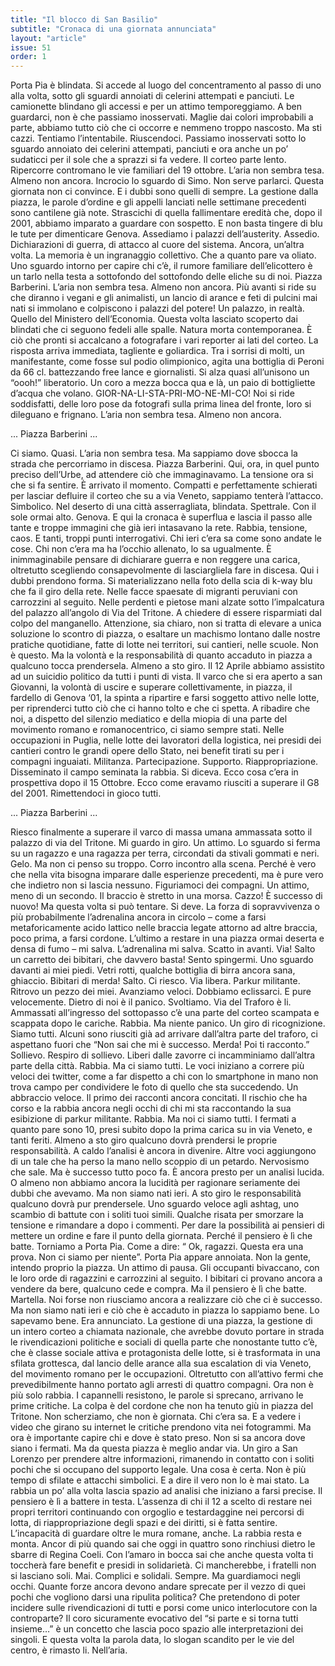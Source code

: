 ```yaml
---
title: "Il blocco di San Basilio"
subtitle: "Cronaca di una giornata annunciata"
layout: "article"
issue: 51
order: 1
---
```


Porta Pia è blindata. Si accede al luogo del concentramento al passo di uno alla volta,  sotto gli sguardi annoiati di celerini attempati e panciuti. Le camionette blindano gli accessi e per un attimo temporeggiamo. A ben guardarci, non è che passiamo inosservati. Maglie dai colori improbabili a parte, abbiamo tutto ciò che ci occorre e nemmeno troppo nascosto. Ma sti cazzi. Tentiamo l’intentabile. Riuscendoci. Passiamo inosservati sotto lo sguardo annoiato dei celerini attempati, panciuti e ora anche un po’ sudaticci per il sole che a sprazzi si fa vedere.  Il corteo parte lento. Ripercorre contromano le vie familiari del 19 ottobre. L’aria non sembra tesa. Almeno non ancora. Incrocio lo sguardo di Simo. Non serve parlarci. Questa giornata non ci convince. E i dubbi sono quelli di sempre. La gestione dalla piazza, le parole d’ordine e gli appelli lanciati nelle settimane precedenti sono cantilene già note. Strascichi di quella fallimentare eredità che, dopo il 2001, abbiamo imparato a guardare con sospetto. E non basta tingere di blu le tute per dimenticare Genova. Assediamo i palazzi dell’austerity. Assedio. Dichiarazioni di guerra, di attacco al cuore del sistema. Ancora, un’altra volta. La memoria è un ingranaggio collettivo. Che a quanto pare va oliato. Uno sguardo intorno per capire chi c’è,  il rumore familiare dell’elicottero è un tarlo nella testa a sottofondo del  sottofondo delle eliche su di noi. Piazza Barberini. L’aria non sembra tesa.  Almeno non ancora. Più avanti si ride su che diranno i vegani e gli animalisti, un lancio di arance e feti di pulcini mai nati si immolano e colpiscono i palazzi del potere! Un palazzo, in realtà. Quello del Ministero dell’Economia. Questa volta lasciato scoperto dai blindati che ci seguono fedeli alle spalle. Natura morta contemporanea. È ciò che pronti si accalcano a fotografare i vari reporter ai lati del corteo. La risposta arriva immediata, tagliente e goliardica. Tra i sorrisi di molti, un manifestante, come fosse sul podio olimpionico, agita una bottiglia di Peroni da 66 cl. battezzando free lance e  giornalisti. Si alza quasi all’unisono un “oooh!” liberatorio. Un coro a mezza bocca qua e là, un paio di bottigliette d’acqua che volano.  GIOR-NA-LI-STA-PRI-MO-NE-MI-CO! Noi si ride soddisfatti, delle loro pose da fotografi sulla prima linea del fronte,  loro si dileguano e frignano. L’aria non sembra tesa.  Almeno non ancora. 

...
Piazza Barberini
...


Ci siamo. Quasi. L’aria non sembra tesa. Ma sappiamo dove sbocca la strada che percorriamo in discesa. Piazza Barberini. Qui, ora, in quel punto preciso dell’Urbe, ad attendere ciò che immaginavamo. La tensione ora si che si fa sentire. È arrivato il momento. Compatti e perfettamente schierati  per lasciar defluire il corteo che su a via Veneto, sappiamo tenterà l’attacco. Simbolico. Nel deserto di una città asserragliata, blindata. Spettrale. Con il sole ormai alto. Genova. E qui la cronaca è superflua e  lascia il passo alle tante e troppe immagini che già ieri intasavano la rete. Rabbia, tensione, caos.  E tanti, troppi punti interrogativi. Chi ieri c’era sa come sono andate le cose. Chi non c’era ma ha l’occhio allenato, lo sa ugualmente. È inimmaginabile pensare di dichiarare guerra e non reggere una carica, oltretutto scegliendo consapevolmente di lasciargliela fare in discesa. Qui i dubbi prendono forma. Si materializzano nella foto della scia di k-way blu che fa il giro della rete. Nelle facce spaesate di migranti peruviani con carrozzini al seguito. Nelle perdenti e pietose mani alzate sotto l’impalcatura del palazzo all’angolo di Via del Tritone. A chiedere di essere risparmiati dal colpo del manganello. Attenzione, sia chiaro, non si tratta di elevare a unica soluzione lo scontro di piazza, o esaltare un machismo lontano dalle nostre pratiche quotidiane, fatte di lotte nei territori, sui cantieri, nelle scuole. Non è questo. Ma la volontà e la responsabilità di quanto accaduto in piazza a qualcuno tocca prendersela. Almeno a sto giro. Il 12 Aprile abbiamo assistito ad un suicidio politico da tutti i punti di vista. Il varco che si era aperto a san Giovanni, la volontà di uscire e superare collettivamente, in piazza, il fardello di Genova ‘01, la spinta a ripartire e farsi soggetto attivo nelle lotte, per riprenderci tutto ciò che ci hanno tolto e che ci spetta. A ribadire che noi, a dispetto del silenzio mediatico e della miopia di una parte del movimento romano e romanocentrico, ci siamo sempre stati. Nelle occupazioni in Puglia, nelle lotte dei lavoratori della logistica, nei presidi dei cantieri contro le grandi opere dello Stato, nei benefit tirati su per i compagni inguaiati. Militanza. Partecipazione. Supporto. Riappropriazione. Disseminato il campo seminata la rabbia. Si diceva. Ecco cosa c’era in prospettiva dopo il 15 Ottobre. Ecco come eravamo riusciti a superare il G8 del 2001. Rimettendoci in gioco tutti. 

...
Piazza Barberini
...

Riesco finalmente a superare il varco di massa umana ammassata sotto il palazzo di via del Tritone. Mi guardo in giro. Un attimo. Lo sguardo si ferma su un ragazzo e una ragazza per terra,  circondati da stivali gommati e neri. Gelo. Ma non ci penso su troppo. Corro incontro alla scena. Perché è vero che nella vita bisogna imparare dalle esperienze precedenti, ma è pure vero che indietro non si lascia nessuno. Figuriamoci dei compagni. Un attimo, meno di un secondo. Il braccio è stretto in una morsa. Cazzo! È successo di nuovo! Ma questa volta si può tentare. Si deve. La forza di sopravvivenza o più probabilmente l’adrenalina ancora in circolo – come a farsi metaforicamente acido lattico nelle braccia legate attorno ad altre braccia, poco prima, a farsi cordone. L’ultimo a restare in una piazza ormai deserta e densa di fumo – mi salva. L’adrenalina mi salva. Scatto in avanti. Via! Salto un carretto dei bibitari, che davvero basta! Sento spingermi. Uno sguardo davanti ai miei piedi. Vetri rotti, qualche bottiglia di birra ancora sana, ghiaccio. Bibitari di merda! Salto. Ci riesco. Via libera. Parkur militante. Ritrovo un pezzo dei miei. Avanziamo veloci. Dobbiamo eclissarci. E pure velocemente. Dietro di noi è il panico. Svoltiamo. Via del Traforo è li. Ammassati all’ingresso del sottopasso c’è una parte del corteo scampata e scappata dopo le cariche. Rabbia. Ma niente panico. Un giro di ricognizione. Siamo tutti. Alcuni sono riusciti  già ad arrivare dall’altra parte del traforo, ci aspettano fuori che “Non sai che mi è successo. Merda! Poi ti racconto.” Sollievo. Respiro di sollievo. Liberi dalle zavorre ci incamminiamo dall’altra parte della città. Rabbia. Ma ci siamo tutti. Le voci iniziano a correre più veloci dei twitter, come a far dispetto a chi con lo smartphone in mano non trova campo per condividere le foto di quello che sta succedendo. Un abbraccio veloce. Il primo dei racconti ancora concitati. Il rischio che ha corso e la rabbia ancora negli occhi di chi mi sta raccontando la sua esibizione di parkur militante. Rabbia. Ma noi ci siamo tutti. I fermati a quanto pare sono 10, presi subito dopo la prima carica su in via Veneto, e tanti feriti. Almeno a sto giro qualcuno dovrà prendersi le proprie responsabilità. A caldo l’analisi è ancora in divenire. Altre voci aggiungono di un tale che ha perso la mano nello scoppio di un petardo. Nervosismo che sale. Ma è successo tutto poco fa. È ancora presto per un analisi lucida. O almeno non abbiamo ancora la lucidità per ragionare seriamente dei dubbi che avevamo. Ma non siamo nati ieri. A sto giro le responsabilità qualcuno dovrà pur prendersele. Uno sguardo veloce agli ashtag, uno scambio di battute con i soliti tuoi simili. Qualche risata per smorzare la tensione e rimandare a dopo i commenti. Per dare la possibilità ai pensieri di mettere un ordine e fare il punto della giornata. Perché il pensiero è lì che batte. Torniamo a Porta Pia. Come a dire: “ Ok, ragazzi. Questa era una prova. Non ci siamo per niente”. Porta Pia appare annoiata. Non la gente, intendo proprio  la piazza. Un attimo di pausa. Gli occupanti bivaccano, con le loro orde di ragazzini e carrozzini al seguito. I bibitari ci provano ancora a vendere da bere, qualcuno cede e compra. Ma il pensiero è lì che batte. Martella. Noi forse non riusciamo ancora a realizzare ciò che ci è successo. Ma non siamo nati ieri e ciò che è accaduto in piazza lo sappiamo bene. Lo sapevamo bene. Era annunciato. La gestione di una piazza, la gestione di un intero corteo a chiamata nazionale, che avrebbe dovuto portare in strada le rivendicazioni politiche e sociali di quella parte che nonostante tutto c’è, che è classe sociale attiva e protagonista delle lotte,  si è trasformata in una sfilata grottesca, dal lancio delle arance alla sua escalation di via Veneto, del movimento romano per le occupazioni. Oltretutto con all’attivo fermi che prevedibilmente hanno portato agli arresti di quattro compagni. Ora non è più solo rabbia. I capannelli resistono, le parole si sprecano, arrivano le prime critiche. La colpa è del cordone che non ha tenuto giù in piazza del Tritone. Non scherziamo, che non è giornata. Chi c’era sa. E a vedere i  video che girano su internet le critiche prendono vita nei fotogrammi. Ma ora è importante capire chi e dove è stato preso. Non si sa ancora dove siano i fermati. Ma da questa piazza è meglio andar via. Un giro a San Lorenzo per prendere altre informazioni, rimanendo in contatto con i soliti pochi che si occupano del supporto legale. Una cosa è certa.  Non è più tempo di sfilate e attacchi simbolici. E a dire il vero non lo è mai stato. La rabbia un po’ alla volta lascia spazio ad analisi che iniziano a farsi precise. Il pensiero è lì a battere in testa. L’assenza di chi il 12 a scelto di restare nei propri territori continuando con orgoglio e testardaggine nei percorsi di lotta, di riappropriazione degli spazi e dei diritti, si è fatta sentire. L’incapacità di guardare oltre le mura romane, anche. La rabbia resta e monta. Ancor di più quando sai che oggi in quattro sono rinchiusi dietro le sbarre di Regina Coeli. Con l’amaro in bocca sai che anche questa volta ti toccherà fare benefit e presidi in solidarietà. Ci mancherebbe, i fratelli non si lasciano soli. Mai. Complici e solidali. Sempre. Ma guardiamoci negli occhi. Quante forze ancora devono andare sprecate per il vezzo di quei pochi che vogliono darsi una ripulita politica? Che pretendono di poter incidere sulle rivendicazioni di tutti e porsi come unico interlocutore con la controparte? Il coro sicuramente evocativo del “si parte e si torna tutti insieme…”  è un concetto che lascia poco spazio alle interpretazioni dei singoli. E questa volta la parola data, lo slogan scandito per le vie del centro, è rimasto li. Nell’aria. 
